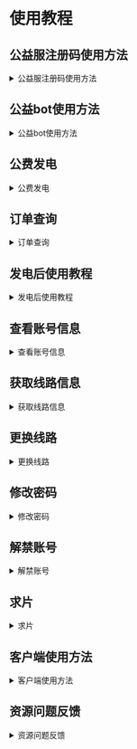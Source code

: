 # 使用教程

## 公益服注册码使用方法

<details>
  <summary>公益服注册码使用方法</summary>
  <div style="text-align:center;">
    <img src="../images/公益bot1.png" style="width:100%; max-width:600px;" />
  </div>
  点击使用注册码
  <div style="text-align:center;">
    <img src="../images/公益服注册码.png" style="width:100%; max-width:600px;" />
  </div>
  <div style="text-align:center;">
    <img src="../images/公益注册.png" style="width:100%; max-width:600px;" />
  </div>
  <div style="text-align:center;">
    <img src="../images/公益注册2.png" style="width:100%; max-width:600px;" />
  </div>
  <div style="text-align:center;">
    <img src="../images/公益注册成功.png" style="width:100%; max-width:600px;" />
  </div>
</details>

## 公益bot使用方法

<details>
  <summary>公益bot使用方法</summary>
  <div style="text-align:center;">
    <img src="../images/公益bot功能.png" style="width:100%; max-width:600px;" />
  </div>
  公益bot兑换功能：
  <div style="text-align:center;">
    <img src="../images/公益兑换.png" style="width:100%; max-width:600px;" />
  </div>
</details>

## 公费发电

<details>
  <summary>公费发电</summary>
  
  1. 发电链接：<a href="https://shop.startednow.org" target="_blank">[@发电]</a>
  <div style="text-align:center;">
    <img src="../images/发电1.png" style="width:100%; max-width:600px;" />
  </div>
  <div style="text-align:center;">
    <img src="../images/发电2.png" style="width:100%; max-width:600px;" />
  </div>
  <div style="text-align:center;">
    <img src="../images/发电3.png" style="width:100%; max-width:600px;" />
  </div>
  点击复制
  <div style="text-align:center;">
    <img src="../images/发电4.png" style="width:100%; max-width:600px;" />
  </div>
</details>

## 订单查询

<details>
  <summary>订单查询</summary>
  <div style="text-align:center;">
    <img src="../images/订单查询1.png" style="width:100%; max-width:600px;" />
  </div>
  <div style="text-align:center;">
    <img src="../images/订单查询2.png" style="width:100%; max-width:600px;" />
  </div>
</details>

## 发电后使用教程

<details>
  <summary>发电后使用教程</summary>
  打开 tg 收藏
  <div style="text-align:center;">
    <img src="../images/使用1.png" style="width:100%; max-width:600px;" />
  </div>
  将复制的链接发给收藏
  点击发出去的链接
  <div style="text-align:center;">
    <img src="../images/使用2.png" style="width:100%; max-width:600px;" />
  </div>
  点击 `/start` 使用
  <div style="text-align:center;">
    <img src="../images/使用3.png" style="width:100%; max-width:600px;" />
  </div>
</details>

## 查看账号信息

<details>
  <summary>查看账号信息</summary>
  <div style="text-align:center;">
    <img src="../images/个人信息1.png" style="width:100%; max-width:600px;" />
  </div>
  点播功能：

  1. 求片（响应快，入库快）

  2. 下载进度（查看下载进度，下载完成将无法查看。）

  <div style="text-align:center;">
    <img src="../images/点播1.png" style="width:100%; max-width:600px;" />
  </div>
</details>

## 获取线路信息

<details>
  <summary>获取线路信息</summary>
  线路和端口对应，cdn 国内更快。
  <div style="text-align:center;">
    <img src="../images/线路1.png" style="width:100%; max-width:600px;" />
  </div>
</details>

## 更换线路

<details>
  <summary>更换线路</summary>
  线路任选
  <div style="text-align:center;">
    <img src="../images/线路1.png" style="width:100%; max-width:600px;" />
  </div>
</details>

## 修改密码

<details>
  <summary>修改密码</summary>
  1.
  <div style="text-align:center;">
    <img src="../images/密码1.png" style="width:100%; max-width:600px;" />
  </div>
  2.
  <div style="text-align:center;">
    <img src="../images/密码2.png" style="width:100%; max-width:600px;" />
  </div>
</details>

## 解禁账号

<details>
  <summary>解禁账号</summary>
  公费服购买月卡/年卡自动解封，公益服被禁用账户无法解禁。
</details>

## 求片

<details>
  <summary>求片</summary>
  1. 机器人求片（在公费 bot 点播功能中）
  <div style="text-align:center;">
    <img src="../images/求片1.png" style="width:100%; max-width:600px;" />
  </div>
  2. 网站求片
    求片入口：<a href="https://create.startednow.org" target="_blank">[@求片]</a>
</details>

## 客户端使用方法

<details>
  <summary>客户端使用方法</summary>
  打开 Emby，点击 `跳过` 按钮，我们手动连接服务器
  <div style="text-align:center;">
    <img src="../images/客户端1.png" style="width:100%; max-width:600px;" />
  </div>
  填写机器人给你的地址和端口号，然后点击 `连接` 按钮
  <div style="text-align:center;">
    <img src="../images/客户端2.png" style="width:100%; max-width:600px;" />
  </div>
  填写自己的账号密码点击 `登录` 按钮
  <div style="text-align:center;">
    <img src="../images/客户端3.png" style="width:100%; max-width:600px;" />
  </div>
   1.确认自己使用的是什么协议的线路

   2.https协议端口号填对应的

   3.http协议的没写，就填80端口
  <div style="text-align:center;">
    <img src="../images/客户端使用1.jpg" style="width:100%; max-width:600px;" />
  </div>
</details>

## 资源问题反馈

<details>
  <summary>资源问题反馈</summary>
  资源问题反馈，请 tg 群反馈。
</details>
